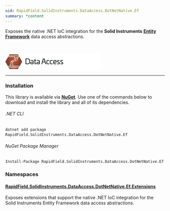 ```yaml
---
uid: RapidField.SolidInstruments.DataAccess.DotNetNative.Ef
summary: *content
---
```


<!--
Copyright (c) RapidField LLC. Licensed under the MIT License. See LICENSE.txt in the project root for license information.
-->

Exposes the native .NET IoC integration for the **Solid Instruments** [**Entity Framework**](https://docs.microsoft.com/en-us/dotnet/framework/data/adonet/ef/overview) data access abstractions.

<br />

![DataAccess label](../images/Label.DataAccess.300w.png)
- - -

### Installation

This library is available via [**NuGet**](https://docs.microsoft.com/en-us/nuget/quickstart/install-and-use-a-package-in-visual-studio). Use one of the commands below to download and install the library and all of its dependencies.

###### .NET CLI

```shell
dotnet add package RapidField.SolidInstruments.DataAccess.DotNetNative.Ef
```

###### NuGet Package Manager

```shell
Install-Package RapidField.SolidInstruments.DataAccess.DotNetNative.Ef
```

### Namespaces

#### [RapidField.SolidInstruments.DataAccess.DotNetNative.Ef.Extensions](https://www.solidinstruments.com/api/RapidField.SolidInstruments.DataAccess.DotNetNative.Ef.Extensions.html)

<section>
Exposes extensions that support the native .NET IoC integration for the Solid Instruments Entity Framework data access abstractions.
</section>